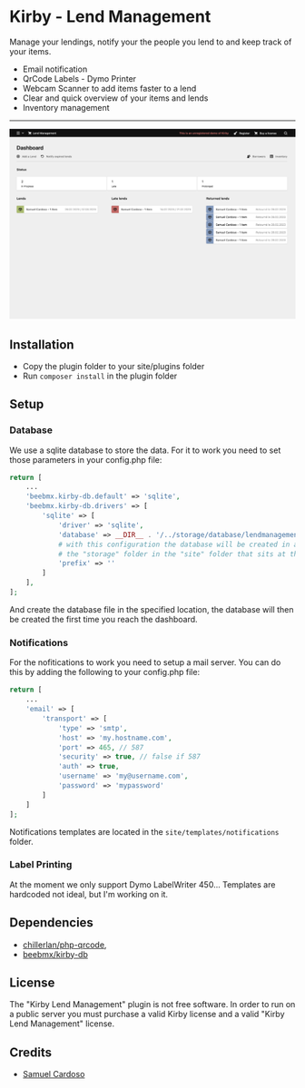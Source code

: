 # Kirby - Lend Management

Manage your lendings, notify your the people you lend to and keep track of your items.

- Email notification
- QrCode Labels - Dymo Printer
- Webcam Scanner to add items faster to a lend
- Clear and quick overview of your items and lends
- Inventory management

****

![dashboard.png](docs%2Fdashboard.png)

## Installation

* Copy the plugin folder to your site/plugins folder
* Run `composer install` in the plugin folder

## Setup

### Database
We use a sqlite database to store the data. For it to work you need to set those parameters in your config.php file:

````php
return [
    ...
    'beebmx.kirby-db.default' => 'sqlite',
    'beebmx.kirby-db.drivers' => [
        'sqlite' => [
            'driver' => 'sqlite',
            'database' => __DIR__ . '/../storage/database/lendmanagement.sqlite',
            # with this configuration the database will be created in a folder named "database" inside
            # the "storage" folder in the "site" folder that sits at the root of your kirby project.
            'prefix' => ''
        ]
    ],
];
````
And create the database file in the specified location, the database will then be created the first time you reach the dashboard.

### Notifications

For the nofitications to work you need to setup a mail server. You can do this by adding the following to your config.php file:

```php
return [
    ...
    'email' => [
        'transport' => [
            'type' => 'smtp',
            'host' => 'my.hostname.com',
            'port' => 465, // 587
            'security' => true, // false if 587
            'auth' => true,
            'username' => 'my@username.com',
            'password' => 'mypassword'
        ]
    ]
];
```

Notifications templates are located in the `site/templates/notifications` folder.

### Label Printing

At the moment we only support Dymo LabelWriter 450... Templates are hardcoded not ideal, but I'm working on it.

## Dependencies
- [chillerlan/php-qrcode](https://github.com/chillerlan/php-qrcode),
- [beebmx/kirby-db](https://github.com/beebmx/kirby-db)

## License

The "Kirby Lend Management" plugin is not free software. In order to run on a public server you must purchase a valid Kirby license and a valid "Kirby Lend Management" license.

## Credits

- [Samuel Cardoso](https://github.com/r3d2)
